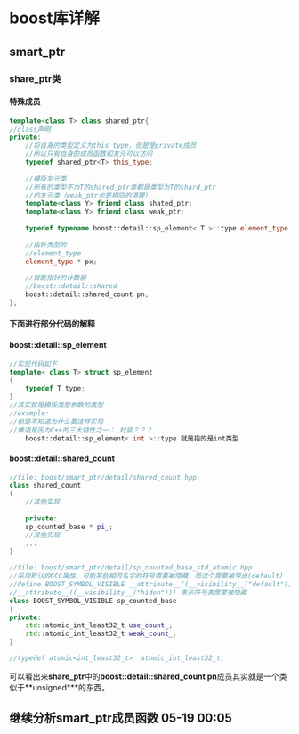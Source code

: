 # boost库详解

## smart_ptr

### share_ptr类

#### 特殊成员

```c++
template<class T> class shared_ptr{
//class声明
private:
	//将自身的类型定义为this_type，但是是private成员
	//所以只有自身的成员函数和友元可以访问
	typedef shared_ptr<T> this_type;
	
	//模版友元类
	//所有的类型不为T的shared_ptr类都是类型为T的shard_ptr
	//的友元类（weak_ptr也是相同的道理）
	template<class Y> friend class shated_ptr;
	template<class Y> friend class weak_ptr;
	
	typedef typename boost::detail::sp_element< T >::type element_type;
	
	//指针类型的
	//element_type
	element_type * px;
	
	//智能指针的计数器
	//boost::detail::shared
	boost::detail::shared_count pn;
};
```

#### 下面进行部分代码的解释

#### boost::detail::sp_element

```c++
//实现代码如下
template< class T> struct sp_element
{
	typedef T type;
}
//其实就是模版类型参数的类型
//example:
//但是不知道为什么要这样实现
//难道是因为C++的三大特性之一： 封装？？？
	boost::detail::sp_element< int >::type 就是指的是int类型
```

#### boost::detail::shared_count

```c++
//file: boost/smart_ptr/detail/shared_count.hpp
class shared_count
{
	//其他实现
	...
	private:
	sp_counted_base * pi_;
	//其他实现
	...
}

//file: boost/smart_ptr/detail/sp_counted_base_std_atomic.hpp
//采用默认的GCC属性，可能某些相同名字的符号需要被隐藏，而这个需要被导出(default)
//define BOOST_SYMBOL_VISIBLE __attribute__((__visibility__("default")))
//__attribute__((__visibility__("hiden"))) 表示符号表需要被隐藏
class BOOST_SYMBOL_VISIBLE sp_counted_base
{
private:
	std::atomic_int_least32_t use_count_;
	std::atomic_int_least32_t weak_count_;
}

//typedef atomic<int_least32_t>  atomic_int_least32_t;
```

可以看出来**share_ptr**中的**boost::detail::shared_count pn**成员其实就是一个类似于**unsigned\***的东西。

## 继续分析smart_ptr成员函数 05-19 00:05

### 